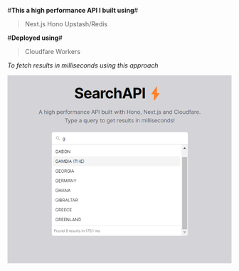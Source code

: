 #**This a high performance API I built using**#
> Next.js
> Hono
> Upstash/Redis

#**Deployed using**#
> Cloudfare Workers

_To fetch results in milliseconds using this approach_

![app ss](image-2.png)
